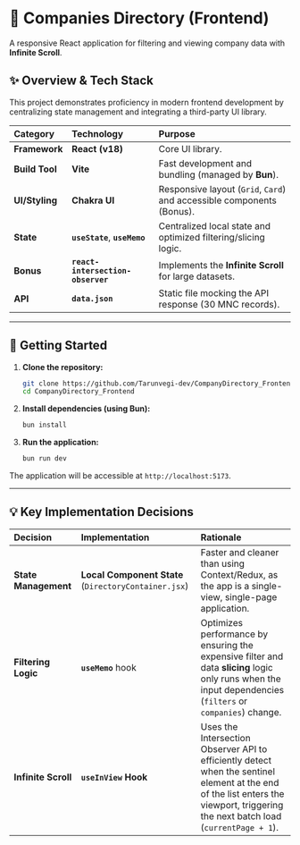 # 🏢 Companies Directory (Frontend)

A responsive React application for filtering and viewing company data with **Infinite Scroll**.

## ✨ Overview & Tech Stack

This project demonstrates proficiency in modern frontend development by centralizing state management and integrating a third-party UI library.

| Category | Technology | Purpose |
| :--- | :--- | :--- |
| **Framework** | **React (v18)** | Core UI library. |
| **Build Tool** | **Vite** | Fast development and bundling (managed by **Bun**). |
| **UI/Styling** | **Chakra UI** | Responsive layout (`Grid`, `Card`) and accessible components (Bonus). |
| **State** | **`useState`**, **`useMemo`** | Centralized local state and optimized filtering/slicing logic. |
| **Bonus** | **`react-intersection-observer`** | Implements the **Infinite Scroll** for large datasets. |
| **API** | **`data.json`** | Static file mocking the API response (30 MNC records). |

***

## 🚀 Getting Started

1.  **Clone the repository:**
    ```bash
    git clone https://github.com/Tarunvegi-dev/CompanyDirectory_Frontend/
    cd CompanyDirectory_Frontend
    ```

2.  **Install dependencies (using Bun):**
    ```bash
    bun install
    ```

3.  **Run the application:**
    ```bash
    bun run dev
    ```

The application will be accessible at `http://localhost:5173`.

***

## 💡 Key Implementation Decisions

| Decision | Implementation | Rationale |
| :--- | :--- | :--- |
| **State Management** | **Local Component State** (`DirectoryContainer.jsx`) | Faster and cleaner than using Context/Redux, as the app is a single-view, single-page application. |
| **Filtering Logic** | **`useMemo`** hook | Optimizes performance by ensuring the expensive filter and data **slicing** logic only runs when the input dependencies (`filters` or `companies`) change. |
| **Infinite Scroll** | **`useInView` Hook** | Uses the Intersection Observer API to efficiently detect when the sentinel element at the end of the list enters the viewport, triggering the next batch load (`currentPage + 1`). |

